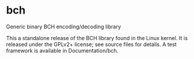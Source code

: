 # bch
Generic binary BCH encoding/decoding library

This a standalone release of the BCH library found in the Linux kernel.
It is released under the GPLv2+ license; see source files for details.
A test framework is available in Documentation/bch.
